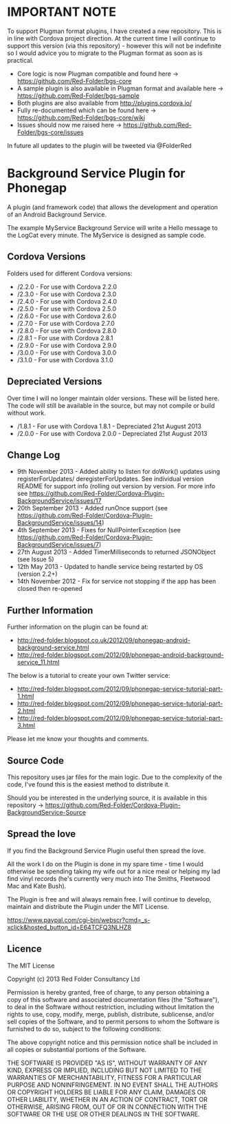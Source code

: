 # IMPORTANT NOTE
To support Plugman format plugins, I have created a new repository.  This is in line with Cordova project direction.  At the current time I will continue to support this version (via this repository) - however this will not be indefinite so I would advice you to migrate to the Plugman format as soon as is practical.

* Core logic is now Plugman compatible and found here -> https://github.com/Red-Folder/bgs-core 
* A sample plugin is also available in Plugman format and available here -> https://github.com/Red-Folder/bgs-sample 
* Both plugins are also available from http://plugins.cordova.io/ 
* Fully re-documented which can be found here -> https://github.com/Red-Folder/bgs-core/wiki 
* Issues should now me raised here -> https://github.com/Red-Folder/bgs-core/issues 

In future all updates to the plugin will be tweeted via @FolderRed


# Background Service Plugin for Phonegap #

A plugin (and framework code) that allows the development and operation of an Android Background Service.

The example MyService Background Service will write a Hello message to the LogCat every minute.  The MyService is designed as sample code.

## Cordova Versions ##

Folders used for different Cordova versions:

* /2.2.0 - For use with Cordova 2.2.0
* /2.3.0 - For use with Cordova 2.3.0
* /2.4.0 - For use with Cordova 2.4.0
* /2.5.0 - For use with Cordova 2.5.0
* /2.6.0 - For use with Cordova 2.6.0
* /2.7.0 - For use with Cordova 2.7.0
* /2.8.0 - For use with Cordova 2.8.0
* /2.8.1 - For use with Cordova 2.8.1
* /2.9.0 - For use with Cordova 2.9.0
* /3.0.0 - For use with Cordova 3.0.0
* /3.1.0 - For use with Cordova 3.1.0

## Depreciated Versions ##

Over time I will no longer maintain older versions.  These will be listed here.  The code will still be available in the source, but may not compile or build without work.

* /1.8.1 - For use with Cordova 1.8.1 - Depreciated 21st August 2013
* /2.0.0 - For use with Cordova 2.0.0 - Depreciated 21st August 2013


## Change Log ##

* 9th November 2013 - Added ability to listen for doWork() updates using registerForUpdates/ deregisterForUpdates.  See individual version README for support info (rolling out version by version.  For more info see https://github.com/Red-Folder/Cordova-Plugin-BackgroundService/issues/17
* 20th September 2013 - Added runOnce support (see https://github.com/Red-Folder/Cordova-Plugin-BackgroundService/issues/14)
* 4th September 2013 - Fixes for NullPointerException (see https://github.com/Red-Folder/Cordova-Plugin-BackgroundService/issues/7)
* 27th August 2013 - Added TimerMilliseconds to returned JSONObject (see Issue 5)
* 12th May 2013 - Updated to handle service being restarted by OS (version 2.2+)
* 14th November 2012 - Fix for service not stopping if the app has been closed then re-opened

## Further Information ##

Further information on the plugin can be found at:

* http://red-folder.blogspot.co.uk/2012/09/phonegap-android-background-service.html
* http://red-folder.blogspot.com/2012/09/phonegap-android-background-service_11.html

The below is a tutorial to create your own Twitter service:

* http://red-folder.blogspot.com/2012/09/phonegap-service-tutorial-part-1.html
* http://red-folder.blogspot.com/2012/09/phonegap-service-tutorial-part-2.html
* http://red-folder.blogspot.com/2012/09/phonegap-service-tutorial-part-3.html

Please let me know your thoughts and comments.

## Source Code ##

This repository uses jar files for the main logic.  Due to the complexity of the code, I've found this is the easiest method to distribute it.

Should you be interested in the underlying source, it is available in this repository -> https://github.com/Red-Folder/Cordova-Plugin-BackgroundService-Source

## Spread the love ##

If you find the Background Service Plugin useful then spread the love.

All the work I do on the Plugin is done in my spare time - time I would otherwise be spending taking my wife out for a nice meal or helping my lad find vinyl records (he's currently very much into The Smiths, Fleetwood Mac and Kate Bush).

The Plugin is free and will always remain free.  I will continue to develop, maintain and distribute the Plugin under the MIT License.

https://www.paypal.com/cgi-bin/webscr?cmd=_s-xclick&hosted_button_id=E64TCFQ3NLHZ8

## Licence ##

The MIT License

Copyright (c) 2013 Red Folder Consultancy Ltd

Permission is hereby granted, free of charge, to any person obtaining a copy of this software and associated documentation files (the "Software"), to deal in the Software without restriction, including without limitation the rights to use, copy, modify, merge, publish, distribute, sublicense, and/or sell copies of the Software, and to permit persons to whom the Software is furnished to do so, subject to the following conditions:

The above copyright notice and this permission notice shall be included in all copies or substantial portions of the Software.

THE SOFTWARE IS PROVIDED "AS IS", WITHOUT WARRANTY OF ANY KIND, EXPRESS OR IMPLIED, INCLUDING BUT NOT LIMITED TO THE WARRANTIES OF MERCHANTABILITY, FITNESS FOR A PARTICULAR PURPOSE AND NONINFRINGEMENT. IN NO EVENT SHALL THE AUTHORS OR COPYRIGHT HOLDERS BE LIABLE FOR ANY CLAIM, DAMAGES OR OTHER LIABILITY, WHETHER IN AN ACTION OF CONTRACT, TORT OR OTHERWISE, ARISING FROM, OUT OF OR IN CONNECTION WITH THE SOFTWARE OR THE USE OR OTHER DEALINGS IN THE SOFTWARE.

